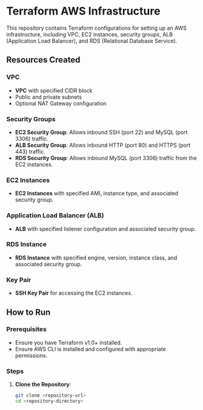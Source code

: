 # Terraform AWS Infrastructure

This repository contains Terraform configurations for setting up an AWS infrastructure, including VPC, EC2 instances, security groups, ALB (Application Load Balancer), and RDS (Relational Database Service).

## Resources Created

### VPC

- **VPC** with specified CIDR block
- Public and private subnets
- Optional NAT Gateway configuration

### Security Groups

- **EC2 Security Group**: Allows inbound SSH (port 22) and MySQL (port 3306) traffic.
- **ALB Security Group**: Allows inbound HTTP (port 80) and HTTPS (port 443) traffic.
- **RDS Security Group**: Allows inbound MySQL (port 3306) traffic from the EC2 instances.

### EC2 Instances

- **EC2 Instances** with specified AMI, instance type, and associated security group.

### Application Load Balancer (ALB)

- **ALB** with specified listener configuration and associated security group.

### RDS Instance

- **RDS Instance** with specified engine, version, instance class, and associated security group.

### Key Pair

- **SSH Key Pair** for accessing the EC2 instances.

## How to Run

### Prerequisites

- Ensure you have Terraform v1.0+ installed.
- Ensure AWS CLI is installed and configured with appropriate permissions.

### Steps

1. **Clone the Repository**:
   ```sh
   git clone <repository-url>
   cd <repository-directory>
